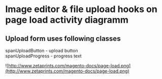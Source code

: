 # Image editor & file upload hooks on page load activity diagramm #

## Upload form uses following classes ##
spanUploadButton  - upload button<br />
spanUploadProgress - progress text

![http://www.zetaprints.com/magento-docs/page-load.png](http://www.zetaprints.com/magento-docs/page-load.png)